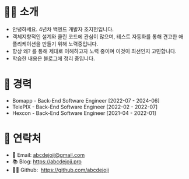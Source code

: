 # 🙇‍♂️ 소개

- 안녕하세요. 4년차 백엔드 개발자 조지헌입니다.
- 객체지향적인 설계와 클린 코드에 관심이 많으며, 테스트 자동화를 통해 견고한 애플리케이션을 만들기 위해 노력중입니다.
- 항상 왜? 를 통해 제대로 이해하고자 노력 중이며 이것이 최선인지 고민합니다.
- 학습한 내용은 블로그에 정리 중입니다.

# 💼 경력

- Bomapp - Back-End Software Engineer \[2022-07 - 2024-06]
- TelePIX - Back-End Software Engineer \[2022-02 - 2022-07]
- Hexcon - Back-End Software Engineer \[2021-04 - 2022-01]

# 🤝 연락처

- 📧 Email: abcdejoji@gmail.com
- 📚 Blog: https://abcdejoji.pro
- 👨‍💻 Github:  https://github.com/abcdejoji
